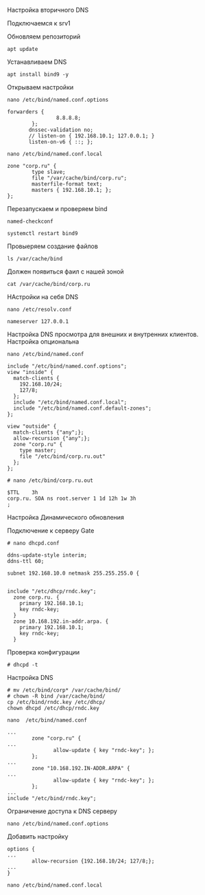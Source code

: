 Настройка вторичного DNS


Подключаемся к srv1

Обновляем репозиторий

```
apt update
```

Устанавливаем DNS

```
apt install bind9 -y
```

Открываем настройки

```
nano /etc/bind/named.conf.options
```
```
forwarders {
                8.8.8.8;
        };
       dnssec-validation no;
       // listen-on { 192.168.10.1; 127.0.0.1; }
       listen-on-v6 { ::; };
```

```
nano /etc/bind/named.conf.local
```
```
zone "corp.ru" {
        type slave;
        file "/var/cache/bind/corp.ru";
        masterfile-format text;
        masters { 192.168.10.1; };
};
```

Перезапускаем и проверяем bind

```
named-checkconf
```
```
systemctl restart bind9
```
Провыеряем создание файлов

```
ls /var/cache/bind
```
Должен появиться фаил с нашей зоной

```
cat /var/cache/bind/corp.ru
```

НАстройки на себя DNS
```
nano /etc/resolv.conf
```
```
nameserver 127.0.0.1
```

Настройка DNS просмотра для внешних и внутренних клиентов.
Настройка опциональна

```
nano /etc/bind/named.conf
```
```
include "/etc/bind/named.conf.options";
view "inside" {
  match-clients {
    192.168.10/24;
    127/8;
  };
  include "/etc/bind/named.conf.local";
  include "/etc/bind/named.conf.default-zones";
};

view "outside" {
  match-clients {"any";};
  allow-recursion {"any";};
  zone "corp.ru" {
    type master;
    file "/etc/bind/corp.ru.out"
  };
};
```
```
# nano /etc/bind/corp.ru.out
```
```
$TTL    3h
corp.ru. SOA ns root.server 1 1d 12h 1w 3h
;

```
Настройка Динамического обновления

Подключение к серверу Gate

```
# nano dhcpd.conf
```
```
ddns-update-style interim;
ddns-ttl 60;

subnet 192.168.10.0 netmask 255.255.255.0 {


include "/etc/dhcp/rndc.key";
  zone corp.ru. {
    primary 192.168.10.1;
    key rndc-key;
  }
  zone 10.168.192.in-addr.arpa. {
    primary 192.168.10.1;
    key rndc-key;
  }
```
Проверка конфигурации
```
# dhcpd -t
```

Настройка DNS
```
# mv /etc/bind/corp* /var/cache/bind/
# chown -R bind /var/cache/bind/
cp /etc/bind/rndc.key /etc/dhcp/
chown dhcpd /etc/dhcp/rndc.key
```
```
nano  /etc/bind/named.conf
```
```
...
        zone "corp.ru" {
...
               allow-update { key "rndc-key"; };
        };
...
        zone "10.168.192.IN-ADDR.ARPA" {
...
               allow-update { key "rndc-key"; };
        };
...
include "/etc/bind/rndc.key";
```

Ограничение доступа к DNS серверу

```
nano /etc/bind/named.conf.options
```
Добавить настройку
```
options {
...
        allow-recursion {192.168.10/24; 127/8;};
...
}

```
```
nano /etc/bind/named.conf.local
```

